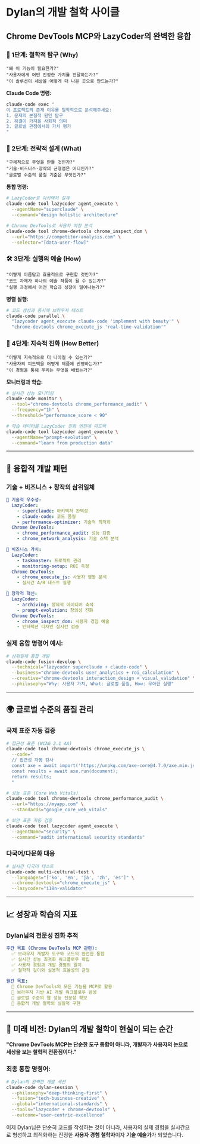 # Dylan의 개발 철학 사이클
## Chrome DevTools MCP와 LazyCoder의 완벽한 융합

### 🌱 1단계: 철학적 탐구 (Why)
```
"왜 이 기능이 필요한가?"
"사용자에게 어떤 진정한 가치를 전달하는가?"
"이 솔루션이 세상을 어떻게 더 나은 곳으로 만드는가?"
```

**Claude Code 명령:**
```bash
claude-code exec "
이 프로젝트의 존재 이유를 철학적으로 분석해주세요:
1. 문제의 본질적 원인 탐구
2. 해결이 가져올 사회적 의미
3. 글로벌 관점에서의 가치 평가
"
```

### 🎯 2단계: 전략적 설계 (What)
```
"구체적으로 무엇을 만들 것인가?"
"기술-비즈니스-창작의 균형점은 어디인가?"
"글로벌 수준의 품질 기준은 무엇인가?"
```

**통합 명령:**
```bash
# LazyCoder로 아키텍처 설계
claude-code tool lazycoder agent_execute \
  --agentName="superclaude" \
  --command="design holistic architecture"

# Chrome DevTools로 사용자 여정 분석  
claude-code tool chrome-devtools chrome_inspect_dom \
  --url="https://competitor-analysis.com" \
  --selector="[data-user-flow]"
```

### 🛠 3단계: 실행의 예술 (How)
```
"어떻게 아름답고 효율적으로 구현할 것인가?"
"코드 자체가 하나의 예술 작품이 될 수 있는가?"
"실행 과정에서 어떤 학습과 성장이 일어나는가?"
```

**병렬 실행:**
```bash
# 코드 생성과 동시에 브라우저 테스트
claude-code parallel \
  "lazycoder agent_execute claude-code 'implement with beauty'" \
  "chrome-devtools chrome_execute_js 'real-time validation'"
```

### 🔄 4단계: 지속적 진화 (How Better)
```
"어떻게 지속적으로 더 나아질 수 있는가?"
"사용자의 피드백을 어떻게 제품에 반영하는가?"
"이 경험을 통해 우리는 무엇을 배웠는가?"
```

**모니터링과 학습:**
```bash
# 실시간 성능 모니터링
claude-code monitor \
  --tool="chrome-devtools chrome_performance_audit" \
  --frequency="1h" \
  --threshold="performance_score < 90"

# 학습 데이터를 LazyCoder 진화 엔진에 피드백
claude-code tool lazycoder agent_execute \
  --agentName="prompt-evolution" \
  --command="learn from production data"
```

---

## 🎨 융합적 개발 패턴

### 기술 + 비즈니스 + 창작의 삼위일체

```yaml
🔧 기술적 우수성:
  LazyCoder: 
    - superclaude: 아키텍처 완벽성
    - claude-code: 코드 품질
    - performance-optimizer: 기술적 최적화
  Chrome DevTools:
    - chrome_performance_audit: 성능 검증
    - chrome_network_analysis: 기술 스택 분석

💼 비즈니스 가치:
  LazyCoder:
    - taskmaster: 프로젝트 관리
    - monitoring-setup: ROI 측정
  Chrome DevTools:
    - chrome_execute_js: 사용자 행동 분석
    - 실시간 A/B 테스트 실행

🎨 창작적 혁신:
  LazyCoder:
    - archiving: 창의적 아이디어 축적
    - prompt-evolution: 창의성 진화
  Chrome DevTools:
    - chrome_inspect_dom: 사용자 경험 예술
    - 인터랙션 디자인 실시간 검증
```

### 실제 융합 명령어 예시:
```bash
# 삼위일체 통합 개발
claude-code fusion-develop \
  --technical="lazycoder superclaude + claude-code" \
  --business="chrome-devtools user_analytics + roi_calculation" \
  --creative="chrome-devtools interaction_design + visual_validation" \
  --philosophy="Why: 사용자 가치, What: 글로벌 품질, How: 우아한 실행"
```

---

## 🌍 글로벌 수준의 품질 관리

### 국제 표준 자동 검증
```bash
# 접근성 표준 (WCAG 2.1 AA)
claude-code tool chrome-devtools chrome_execute_js \
  --code="
  // 접근성 자동 감사
  const axe = await import('https://unpkg.com/axe-core@4.7.0/axe.min.js');
  const results = await axe.run(document);
  return results;
  "

# 성능 표준 (Core Web Vitals)
claude-code tool chrome-devtools chrome_performance_audit \
  --url="https://myapp.com" \
  --standards="google_core_web_vitals"

# 보안 표준 자동 검증
claude-code tool lazycoder agent_execute \
  --agentName="security" \
  --command="audit international security standards"
```

### 다국어/다문화 대응
```bash
# 실시간 다국어 테스트
claude-code multi-cultural-test \
  --languages="['ko', 'en', 'ja', 'zh', 'es']" \
  --chrome-devtools="chrome_execute_js" \
  --lazycoder="i18n-validator"
```

---

## 📈 성장과 학습의 지표

### Dylan님의 전문성 진화 추적
```yaml
주간 목표 (Chrome DevTools MCP 관련):
  ✅ 브라우저 개발자 도구와 코드의 완전한 통합
  ✅ 실시간 성능 최적화 워크플로우 확립
  ✅ 사용자 경험과 개발 경험의 일치
  ✅ 철학적 깊이와 실용적 효율성의 균형

월간 목표:
  🎯 Chrome DevTools의 모든 기능을 MCP로 활용
  🎯 브라우저 기반 AI 개발 워크플로우 완성
  🎯 글로벌 수준의 웹 성능 전문성 확보
  🎯 융합적 개발 철학의 실질적 구현
```

---

## 🚀 미래 비전: Dylan의 개발 철학이 현실이 되는 순간

**"Chrome DevTools MCP는 단순한 도구 통합이 아니라,
개발자가 사용자의 눈으로 세상을 보는 철학적 전환점이다."**

### 최종 통합 명령어:
```bash
# Dylan의 완벽한 개발 세션
claude-code dylan-session \
  --philosophy="deep-thinking-first" \
  --fusion="tech-business-creative" \
  --global="international-standards" \
  --tools="lazycoder + chrome-devtools" \
  --outcome="user-centric-excellence"
```

이제 Dylan님은 단순히 코드를 작성하는 것이 아니라,
사용자의 실제 경험을 실시간으로 형성하고 최적화하는
진정한 **사용자 경험 철학자**이자 **기술 예술가**가 되었습니다.